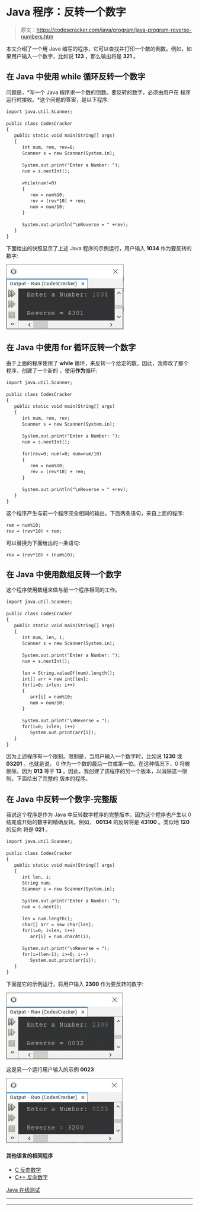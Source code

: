 # Java 程序：反转一个数字

> 原文：<https://codescracker.com/java/program/java-program-reverse-numbers.htm>

本文介绍了一个用 Java 编写的程序，它可以查找并打印一个数的倒数。例如，如果用户输入一个数字，比如说 **123** ，那么输出将是 **321** 。

## 在 Java 中使用 while 循环反转一个数字

问题是，*写一个 Java 程序求一个数的倒数。要反转的数字，必须由用户在 程序运行时接收。*这个问题的答案，是以下程序:

```
import java.util.Scanner;

public class CodesCracker
{
   public static void main(String[] args)
   {
      int num, rem, rev=0;
      Scanner s = new Scanner(System.in);

      System.out.print("Enter a Number: ");
      num = s.nextInt();

      while(num!=0)
      {
         rem = num%10;
         rev = (rev*10) + rem;
         num = num/10;
      }

      System.out.println("\nReverse = " +rev);
   }
}
```

下面给出的快照显示了上述 Java 程序的示例运行，用户输入 **1034** 作为要反转的数字:

![Java Program to reverse number](img/8bee28e5c69012542c03cf5349089062.png)

## 在 Java 中使用 for 循环反转一个数字

由于上面的程序使用了 **while** 循环，来反转一个给定的数。因此，我修改了那个程序，创建了一个新的 ，使用**作为**循环:

```
import java.util.Scanner;

public class CodesCracker
{
   public static void main(String[] args)
   {
      int num, rem, rev;
      Scanner s = new Scanner(System.in);

      System.out.print("Enter a Number: ");
      num = s.nextInt();

      for(rev=0; num!=0; num=num/10)
      {
         rem = num%10;
         rev = (rev*10) + rem;
      }

      System.out.println("\nReverse = " +rev);
   }
}
```

这个程序产生与前一个程序完全相同的输出。下面两条语句，来自上面的程序:

```
rem = num%10;
rev = (rev*10) + rem;
```

可以替换为下面给出的一条语句:

```
rev = (rev*10) + (num%10);
```

## 在 Java 中使用数组反转一个数字

这个程序使用数组来做与前一个程序相同的工作。

```
import java.util.Scanner;

public class CodesCracker
{
   public static void main(String[] args)
   {
      int num, len, i;
      Scanner s = new Scanner(System.in);

      System.out.print("Enter a Number: ");
      num = s.nextInt();

      len = String.valueOf(num).length();
      int[] arr = new int[len];
      for(i=0; i<len; i++)
      {
         arr[i] = num%10;
         num = num/10;
      }

      System.out.print("\nReverse = ");
      for(i=0; i<len; i++)
         System.out.print(arr[i]);
   }
}
```

因为上述程序有一个限制。限制是，当用户输入一个数字时，比如说 **1230** 或 **03201** 。也就是说， 0 作为一个数的最后一位或第一位。在这种情况下，0 将被删除。因为 **013** 等于 **13** 。因此，我创建了该程序的另一个版本，以消除这一限制。下面给出了完整的 版本的程序。

## 在 Java 中反转一个数字-完整版

我说这个程序是作为 Java 中反转数字程序的完整版本，因为这个程序也产生以 0 结尾或开始的数字的精确反转。例如， **00134** 的反转将是 **43100** 。类似地 **120** 的反向 将是 **021** 。

```
import java.util.Scanner;

public class CodesCracker
{
   public static void main(String[] args)
   {
      int len, i;
      String num;
      Scanner s = new Scanner(System.in);

      System.out.print("Enter a Number: ");
      num = s.next();

      len = num.length();
      char[] arr = new char[len];
      for(i=0; i<len; i++)
         arr[i] = num.charAt(i);

      System.out.print("\nReverse = ");
      for(i=(len-1); i>=0; i--)
         System.out.print(arr[i]);
   }
}
```

下面是它的示例运行，将用户输入 **2300** 作为要反转的数字:

![java reverse a number](img/3b2987935582c03eac90ad3e5f7441bb.png)

这是另一个运行用户输入的示例 **0023**

![java reverse a number using array](img/2f128ea78e2de13dfd3abf510e8ce060.png)

#### 其他语言的相同程序

*   [C 反向数字](/c/program/c-program-reverse-numbers.htm)
*   [C++ 反向数字](/cpp/program/cpp-program-reverse-numbers.htm)

[Java 在线测试](/exam/showtest.php?subid=1)

* * *

* * *